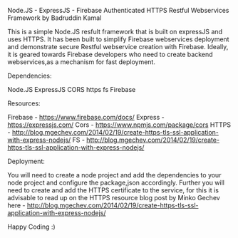 Node.JS - ExpressJS - Firebase Authenticated HTTPS Restful Webservices Framework
by Badruddin Kamal

This is a simple Node.JS resfult framework that is built on expressJS and uses HTTPS. 
It has been built to simplify Firebase webservices deployment and demonstrate secure Restful webservice creation with Firebase. 
Ideally, it is geared towards Firebase developers who need to create backend webservices,as a mechanism for fast deployment.

Dependencies:

Node.JS
ExpressJS
CORS
https
fs
Firebase


Resources:

Firebase - https://www.firebase.com/docs/
Express - https://expressjs.com/
Cors - https://www.npmjs.com/package/cors
HTTPS - http://blog.mgechev.com/2014/02/19/create-https-tls-ssl-application-with-express-nodejs/ 
FS - http://blog.mgechev.com/2014/02/19/create-https-tls-ssl-application-with-express-nodejs/ 

Deployment:

You will need to create a node project and add the dependencies to your node project and configure the package,json accordingly.
Further you will need to create and add the HTTPS certificate to the service, for this it is advisable to read up on the HTTPS resource blog post 
by Minko Gechev here - http://blog.mgechev.com/2014/02/19/create-https-tls-ssl-application-with-express-nodejs/ 

Happy Coding :)